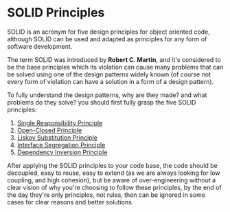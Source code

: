# SOLID Principles

SOLID is an acronym for five design principles for object oriented code, although SOLID can be used and adapted as principles for any form of software development.

The term SOLID was introduced by **Robert C. Martin**, and it's considered to be the base principles which its violation can cause many problems that can be solved using one of the design patterns widely known (of course not every form of violation can have a solution in a form of a design pattern).

To fully understand the design patterns, why are they made? and what problems do they solve? you should first fully grasp the five SOLID principles:

1. [Single Responsibility Principle](./Single%20Responsibility.md)
2. [Open-Closed Principle](./Open-Closed.md)
3. [Liskov Substitution Principle](./Liskove%20Substitution.md)
4. [Interface Segregation Principle](./Interface%20Segregation.md)
5. [Dependency Inversion Principle](./Dependency%20Inversion.md)

After applying the SOLID principles to your code base, the code should be decoupled, easy to reuse, easy to extend (as we are always looking for low coupling, and high cohesion), but be aware of over-engineering without a clear vision of why you're choosing to follow these principles, by the end of the day they're only principles, not rules, then can be ignored in some cases for clear reasons and better solutions.
